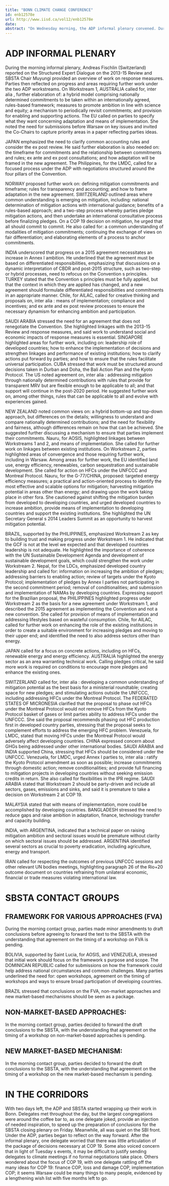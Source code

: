 ```yaml
---
title: "BONN CLIMATE CHANGE CONFERENCE"
id: enb12578e
url: http://www.iisd.ca/vol12/enb12578e
date: 
abstract: "On Wednesday morning, the ADP informal plenary convened. During the day, contact groups and informal consultations took place under the SBSTA and ADP."
---
```


# ADP INFORMAL PLENARY

During the morning informal plenary, Andreas Fischlin (Switzerland) reported on the Structured Expert Dialogue on the 2013-15 Review and SBSTA Chair Muyungi provided an overview of work on response measures. Parties then reflected on progress and areas requiring further work under the two ADP workstreams. On Workstream 1, AUSTRALIA called for, inter alia , further elaboration of: a hybrid model comprising nationally determined commitments to be taken within an internationally agreed, rules-based framework; measures to promote ambition in line with science and equity; a mechanism to periodically revisit commitments; and provision for enabling and supporting actions. The EU called on parties to specify what they want concerning adaptation and means of implementation. She noted the need for submissions before Warsaw on key issues and invited the Co-Chairs to capture priority areas in a paper reflecting parties ideas.

JAPAN emphasized the need to clarify common accounting rules and consider the ex post review. He said further elaboration is also needed on: the timeframe for commitments and the relationship between commitments and rules; ex ante and ex post consultations; and how adaptation will be framed in the new agreement. The Philippines, for the LMDC, called for a focused process under the ADP with negotiations structured around the four pillars of the Convention.

NORWAY proposed further work on: defining mitigation commitments and timeframe; rules for transparency and accounting; and how to frame adaptation in the new agreement. SWITZERLAND outlined areas where common understanding is emerging on mitigation, including: national determination of mitigation actions with international guidance; benefits of a rules-based approach; and a two-step process whereby parties pledge mitigation actions, and then undertake an international consultative process before finalizing pledges. On a COP 19 decision on mitigation, he urged that all should commit to commit. He also called for: a common understanding of modalities of mitigation commitments; continuing the exchange of views on fair differentiation; and elaborating elements of a process to anchor commitments.

INDIA underscored that progress on a 2015 agreement necessitates an increase in Annex I ambition. He underlined that the agreement must be based on differentiated responsibilities, emphasizing that discussions on a dynamic interpretation of CBDR and post-2015 structure, such as two-step or hybrid processes, need to refocus on the Convention s principles. TURKEY stated that the Convention s principles must be fully applied, but that the context in which they are applied has changed, and a new agreement should formulate differentiated responsibilities and commitments in an appropriate manner. Chile, for AILAC, called for creative thinking and proposals on, inter alia : means of implementation; compliance and incentives; and ex ante and ex post review processes to ensure the necessary dynamism for enhancing ambition and participation.

SAUDI ARABIA stressed the need for an agreement that does not renegotiate the Convention. She highlighted linkages with the 2013-15 Review and response measures, and said work to understand social and economic impacts of response measures is essential. SINGAPORE highlighted areas for further work, including on: leadership role of developed countries; how to enhance the implementation of decisions and strengthen linkages and performance of existing institutions; how to clarify actions put forward by parties; and how to ensure that the rules facilitate universal participation. CUBA stressed that work must be structured around decisions taken in Durban and Doha, the Bali Action Plan and the Kyoto Protocol. The US noted agreement on, inter alia : addressing mitigation through nationally determined contributions with rules that provide for transparent MRV but are flexible enough to be applicable to all; and that support will continue in the post-2020 period. He suggested further work on, among other things, rules that can be applicable to all and evolve with experiences gained.

NEW ZEALAND noted common views on: a hybrid bottom-up and top-down approach, but differences on the details; willingness to understand and compare nationally determined contributions; and the need for flexibility and fairness, although differences remain on how that can be achieved. She suggested further discussing a mechanism to ensure that parties implement their commitments. Nauru, for AOSIS, highlighted linkages between Workstreams 1 and 2, and means of implementation. She called for further work on linkages between existing institutions. On Workstream 2, parties highlighted areas of convergence and those requiring further work, including in Warsaw. Among areas for further work, the EU identified land use, energy efficiency, renewables, carbon sequestration and sustainable development. She called for action on HFCs under the UNFCCC and Montreal Protocol. Nauru, for the G-77/CHINA, proposed: targeted energy efficiency measures; a practical and action-oriented process to identify the most effective and scalable options for mitigation; harvesting mitigation potential in areas other than energy; and drawing upon the work taking place in other fora. She cautioned against shifting the mitigation burden from developed to developing countries, and urged developed countries to increase ambition, provide means of implementation to developing countries and support the existing institutions. She highlighted the UN Secretary General s 2014 Leaders Summit as an opportunity to harvest mitigation potential.

BRAZIL, supported by the PHILIPPINES, emphasized Workstream 2 as key to building trust and making progress under Workstream 1. He indicated that the GCF is not at the level we expected and that developed countries leadership is not adequate. He highlighted the importance of coherence with the UN Sustainable Development Agenda and development of sustainable development goals, which could strengthen the work under Workstream 2. Nepal, for the LDCs, emphasized developed country leadership and called for: information on increasing the ambition of pledges; addressing barriers to enabling action; review of targets under the Kyoto Protocol; implementation of pledges by Annex I parties not participating in the second commitment period; removal of conditionalities; and submission and implementation of NAMAs by developing countries. Expressing support for the Brazilian proposal, the PHILIPPINES highlighted progress under Workstream 2 as the basis for a new agreement under Workstream 1, and described the 2015 agreement as implementing the Convention and not a new convention. She called for provision of means of implementation and addressing lifestyles based on wasteful consumption. Chile, for AILAC, called for further work on enhancing the role of the existing institutions in order to create a suitable environment for increasing pledges and moving to their upper end; and identified the need to also address sectors other than energy.

JAPAN called for a focus on concrete actions, including on HFCs, renewable energy and energy efficiency. AUSTRALIA highlighted the energy sector as an area warranting technical work. Calling pledges critical, he said more work is required on conditions to encourage more pledges and enhance the existing ones.

SWITZERLAND called for, inter alia : developing a common understanding of mitigation potential as the best basis for a ministerial roundtable; creating space for new pledges; and stimulating actions outside the UNFCCC, including addressing HFCs under the Montreal Protocol. The FEDERATED STATES OF MICRONESIA clarified that the proposal to phase out HFCs under the Montreal Protocol would not remove HFCs from the Kyoto Protocol basket of gases or limit parties ability to address HFCs under the UNFCCC. She said the proposal recommends phasing out HFC production first in developed country parties, stressing that the proposal seeks to complement efforts to address the emerging HFC problem. Venezuela, for LMDC, stated that moving HFCs under the Montreal Protocol would adversely affect developing countries. CHINA expressed concern about GHGs being addressed under other international bodies. SAUDI ARABIA and INDIA supported China, stressing that HFCs should be considered under the UNFCCC. Venezuela, for LMDC, urged Annex I parties to, inter alia : ratify the Kyoto Protocol amendment as soon as possible; increase commitments through domestic action; remove conditionalities; and provide full financing to mitigation projects in developing countries without seeking emission credits in return. She also called for flexibilities in the IPR regime. SAUDI ARABIA stated that Workstream 2 should be party-driven and include all sectors, gases, emissions and sinks, and said it is premature to take a decision on Workstream 2 at COP 19.

MALAYSIA stated that with means of implementation, more could be accomplished by developing countries. BANGLADESH stressed the need to reduce gaps and raise ambition in adaptation, finance, technology transfer and capacity building.

INDIA, with ARGENTINA, indicated that a technical paper on raising mitigation ambition and sectoral issues would be premature without clarity on which sectoral issues should be addressed. ARGENTINA identified several sectors as crucial to poverty eradication, including agriculture, energy and transport.

IRAN called for respecting the outcomes of previous UNFCCC sessions and other relevant UN bodies meetings, highlighting paragraph 26 of the Rio+20 outcome document on countries refraining from unilateral economic, financial or trade measures violating international law.

# SBSTA CONTACT GROUPS

## FRAMEWORK FOR VARIOUS APPROACHES (FVA)

During the morning contact group, parties made minor amendments to draft conclusions before agreeing to forward the text to the SBSTA with the understanding that agreement on the timing of a workshop on FVA is pending.

BOLIVIA, supported by Saint Lucia, for AOSIS, and VENEZUELA, stressed that initial work should focus on the framework s purpose and scope. The DOMINICAN REPUBLIC called for submissions on how the framework could help address national circumstances and common challenges. Many parties underlined the need for: open workshops, agreement on the timing of workshops and ways to ensure broad participation of developing countries.

BRAZIL stressed that conclusions on the FVA, non-market approaches and new market-based mechanisms should be seen as a package.

## NON-MARKET-BASED APPROACHES:

In the morning contact group, parties decided to forward the draft conclusions to the SBSTA, with the understanding that agreement on the timing of a workshop on non-market-based approaches is pending.

## NEW MARKET-BASED MECHANISM:

In the morning contact group, parties decided to forward the draft conclusions to the SBSTA, with the understanding that agreement on the timing of a workshop on the new market-based mechanism is pending.

# IN THE CORRIDORS

With two days left, the ADP and SBSTA started wrapping up their work in Bonn. Delegates met throughout the day, but the largest congregations were around the coffee bar to, as one delegate joked, provide an injection of needed inspiration, to speed up the preparation of conclusions for the SBSTA closing plenary on Friday. Meanwhile, all was quiet on the SBI front. Under the ADP, parties began to reflect on the way forward. After the informal plenary, one delegate worried that there was little articulation of the package of decisions necessary at COP 19. Some also voiced concern that in light of Tuesday s events, it may be difficult to justify sending delegates to climate meetings if no formal negotiations take place. Others wondered about the focus of COP 19, with one delegate rattling off the many ideas for COP 19: finance COP, loss and damage COP, implementation COP; it seems Warsaw could be many things to many people, evidenced by a lengthening wish list with five months left to go.